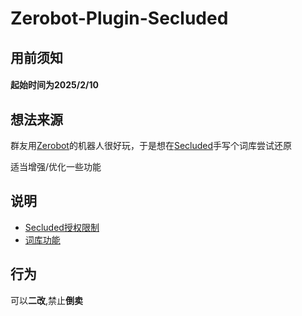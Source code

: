 # Zerobot-Plugin-Secluded


## 用前须知
#### 起始时间为2025/2/10
## 想法来源
群友用[Zerobot](https://github.com/FloatTech/ZeroBot-Plugin)的机器人很好玩，于是想在[Secluded](https://github.com/MCSQNXY/Secluded)手写个词库尝试还原

适当增强/优化一些功能

## 说明
- [Secluded授权限制](https://github.com/icewater1234/Zerobot-Plugin-Secluded/blob/main/Limit.md)
- [词库功能](https://github.com/icewater1234/Zerobot-Plugin-Secluded/blob/main/Features.md)


## 行为
可以**二改**,禁止**倒卖**